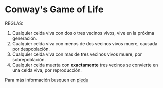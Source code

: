 # Conway's Game of Life

REGLAS:

1. Cualquier celda viva con dos o tres vecinos vivos, vive en la próxima generación.
2. Cualquier celda viva con menos de dos vecinos vivos muere, causada por despoblación.
3. Cualquier celda viva con mas de tres vecinos vivos muere, por sobrepoblación.
4. Cualquier celda muerta con **exactamente** tres vecinos se convierte en una celda viva, por reproducción.

Para más información busquen en [pledu](https://pledu.plataforma5.la/modules/423beb50-7f0c-42e1-b7d2-0c9faf10dcc3/contents/36d26902-a55f-4989-815b-e8a0a8d10211)
